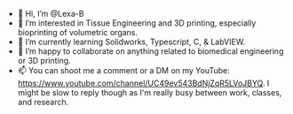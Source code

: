 - 👋 Hi, I’m @Lexa-B
- 👀 I’m interested in Tissue Engineering and 3D printing, especially bioprinting of volumetric organs.
- 🌱 I’m currently learning Solidworks, Typescript, C, & LabVIEW.
- 💞️ I’m happy to collaborate on anything related to biomedical engineering or 3D printing.
- 📫 You can shoot me a comment or a DM on my YouTube: https://www.youtube.com/channel/UC49ev543BdNjZqR5LVoJBYQ.  I might be slow to reply though as I'm really busy between work, classes, and research.

<!---
Lexa-B/Lexa-B is a ✨ special ✨ repository because its `README.md` (this file) appears on your GitHub profile.
You can click the Preview link to take a look at your changes.
--->
